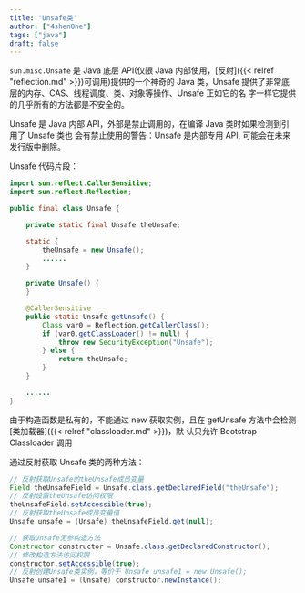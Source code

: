 ```yaml
---
title: "Unsafe类"
author: ["4shen0ne"]
tags: ["java"]
draft: false
---
```


`sun.misc.Unsafe` 是 Java 底层 API(仅限 Java 内部使用，[反射]({{< relref "reflection.md" >}})可调用)提供的一个神奇的 Java
类，Unsafe 提供了非常底层的内存、CAS、线程调度、类、对象等操作、Unsafe 正如它的名
字一样它提供的几乎所有的方法都是不安全的。

Unsafe 是 Java 内部 API，外部是禁止调用的，在编译 Java 类时如果检测到引用了 Unsafe 类也
会有禁止使用的警告：Unsafe 是内部专用 API, 可能会在未来发行版中删除。

Unsafe 代码片段：

```java
import sun.reflect.CallerSensitive;
import sun.reflect.Reflection;

public final class Unsafe {

    private static final Unsafe theUnsafe;

    static {
        theUnsafe = new Unsafe();
        ......
    }

    private Unsafe() {
    }

    @CallerSensitive
    public static Unsafe getUnsafe() {
        Class var0 = Reflection.getCallerClass();
        if (var0.getClassLoader() != null) {
            throw new SecurityException("Unsafe");
        } else {
            return theUnsafe;
        }
    }

    ......
}
```

由于构造函数是私有的，不能通过 new 获取实例，且在 getUnsafe 方法中会检测[类加载器]({{< relref "classloader.md" >}})，默
认只允许 Bootstrap Classloader 调用

通过反射获取 Unsafe 类的两种方法：

```java
// 反射获取Unsafe的theUnsafe成员变量
Field theUnsafeField = Unsafe.class.getDeclaredField("theUnsafe");
// 反射设置theUnsafe访问权限
theUnsafeField.setAccessible(true);
// 反射获取theUnsafe成员变量值
Unsafe unsafe = (Unsafe) theUnsafeField.get(null);
```

```java
// 获取Unsafe无参构造方法
Constructor constructor = Unsafe.class.getDeclaredConstructor();
// 修改构造方法访问权限
constructor.setAccessible(true);
// 反射创建Unsafe类实例，等价于 Unsafe unsafe1 = new Unsafe();
Unsafe unsafe1 = (Unsafe) constructor.newInstance();
```
